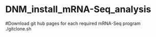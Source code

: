 # DNM_install_mRNA-Seq_analysis

#Download git hub pages for each required mRNA-Seq program
./gitclone.sh

#
